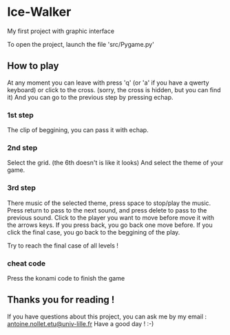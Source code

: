 # Ice-Walker
My first project with graphic interface

To open the project, launch the file 'src/Pygame.py'

## How to play

At any moment you can leave with press 'q' (or 'a' if you have a qwerty keyboard) or click to the cross. (sorry, the cross is hidden, but you can find it)
And you can go to the previous step by pressing echap.

### 1st step

The clip of beggining, you can pass it with echap.

### 2nd step

Select the grid. (the 6th doesn't is like it looks)
And select the theme of your game.

### 3rd step

There music of the selected theme, press space to stop/play the music.
Press return to pass to the next sound, and press delete to pass to the previous sound.
Click to the player you want to move before move it with the arrows keys.
If you press back, you go back one move before. If you click the final case, you go back to the beggining of the play.

Try to reach the final case of all levels !

### cheat code

Press the konami code to finish the game

## Thanks you for reading !

If you have questions about this project, you can ask me by my email : antoine.nollet.etu@univ-lille.fr
Have a good day !
:-)
